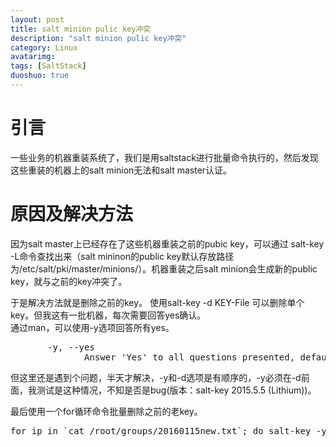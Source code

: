 ```yaml
---
layout: post
title: salt minion pulic key冲突
description: "salt minion pulic key冲突"
category: Linux
avatarimg:
tags: [SaltStack]
duoshuo: true
---
```


# 引言
一些业务的机器重装系统了，我们是用saltstack进行批量命令执行的，然后发现这些重装的机器上的salt minion无法和salt master认证。

# 原因及解决方法
因为salt master上已经存在了这些机器重装之前的pubic key，可以通过 salt-key -L命令查找出来（salt mininon的public key默认存放路径为/etc/salt/pki/master/minions/）。机器重装之后salt minion会生成新的public key，就与之前的key冲突了。  

于是解决方法就是删除之前的key。
使用salt-key -d KEY-File 可以删除单个key。但我这有一批机器，每次需要回答yes确认。  
通过man，可以使用-y选项回答所有yes。
<pre>
       -y, --yes
              Answer 'Yes' to all questions presented, defaults to False
</pre>

但这里还是遇到个问题，半天才解决，-y和-d选项是有顺序的，-y必须在-d前面，我测试是这种情况，不知是否是bug(版本：salt-key 2015.5.5 (Lithium))。

最后使用一个for循环命令批量删除之前的老key。
<pre>
for ip in `cat /root/groups/20160115new.txt`; do salt-key -y -d $ip ; done
</pre>



